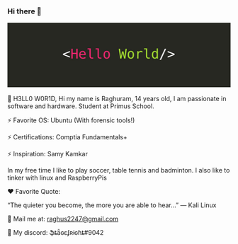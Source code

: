 ### Hi there 👋

<!--
**compromyse/compromyse** is a ✨ _special_ ✨ repository because its `README.md` (this file) appears on your GitHub profile.

Here are some ideas to get you started:

- 🔭 I’m currently working on ...
- 🌱 I’m currently learning ...
- 👯 I’m looking to collaborate on ...
- 🤔 I’m looking for help with ...
- 💬 Ask me about ...
- 📫 How to reach me: ...
- 😄 Pronouns: ...
- ⚡ Fun fact: ...
-->

![h3ll0w0r1d](./h3ll0w0r1d.jpeg)

👋 H3LL0 W0R1D,
Hi my name is Raghuram, 14 years old, I am passionate in software and hardware. Student at Primus School.

⚡ Favorite OS: Ubuntu (With forensic tools!)

⚡ Certifications: Comptia Fundamentals+

⚡ Inspiration: Samy Kamkar

In my free time I like to play soccer, table tennis and badminton. I also like to tinker with linux and RaspberryPis

❤️ Favorite Quote:

“The quieter you become, the more you are able to hear…” ― Kali Linux

📧 Mail me at: raghus2247@gmail.com

💬 My discord: ֆȶǟɢɛʄʀɨɢɦȶ#9042
